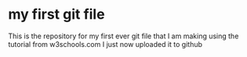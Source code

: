 # my first git file
This is the repository for my first ever git file that I am making using the tutorial from w3schools.com
I just now uploaded it to github
